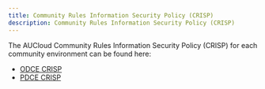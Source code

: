 ```yaml
---
title: Community Rules Information Security Policy (CRISP)
description: Community Rules Information Security Policy (CRISP)
---
```


The AUCloud Community Rules Information Security Policy (CRISP) for each community environment can be found here:

- [ODCE CRISP](./odce_crisp.md)
- [PDCE CRISP](./pdce_crisp.md)
